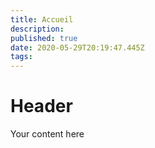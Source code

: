 ```yaml
---
title: Accueil
description: 
published: true
date: 2020-05-29T20:19:47.445Z
tags: 
---
```


# Header
Your content here